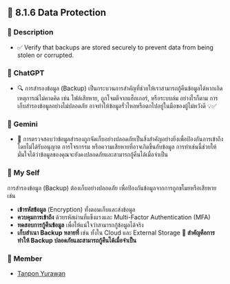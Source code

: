 ## 🔐 8.1.6 Data Protection

### 📌 **Description**  
- ✅ Verify that backups are stored securely to prevent data from being stolen or corrupted. 

### 🤖 **ChatGPT**  
- 🔍 การสำรองข้อมูล (Backup) เป็นกระบวนการสำคัญที่ช่วยให้เราสามารถกู้คืนข้อมูลได้หากเกิดเหตุการณ์ไม่คาดคิด เช่น ไฟล์เสียหาย, ถูกโจมตีจากแฮ็กเกอร์, หรือระบบล่ม อย่างไรก็ตาม การเก็บสำรองข้อมูลอย่างไม่ปลอดภัย อาจทำให้ข้อมูลรั่วไหลหรือตกไปอยู่ในมือของผู้ไม่หวังดี 💡✅  

### 🧠 **Gemini**  
- 🔎 การตรวจสอบว่าข้อมูลสำรองถูกจัดเก็บอย่างปลอดภัยเป็นสิ่งสำคัญอย่างยิ่งเพื่อป้องกันการเข้าถึงโดยไม่ได้รับอนุญาต การโจรกรรม หรือความเสียหายที่อาจเกิดขึ้นกับข้อมูล การทำเช่นนี้ช่วยให้มั่นใจได้ว่าข้อมูลของคุณจะยังคงปลอดภัยและสามารถกู้คืนได้เมื่อจำเป็น

### 👤 **My Self**  
การสำรองข้อมูล (Backup) ต้องเก็บอย่างปลอดภัย เพื่อป้องกันข้อมูลจากการถูกขโมยหรือเสียหาย เช่น

- **เข้ารหัสข้อมูล** (Encryption) ทั้งตอนเก็บและส่งข้อมูล
- **ควบคุมการเข้าถึง** ด้วยรหัสผ่านที่แข็งแรงและ Multi-Factor Authentication (MFA)
- **ทดสอบการกู้คืนข้อมูล** เพื่อให้แน่ใจว่าสามารถกู้ข้อมูลได้จริง
- **เก็บสำเนา Backup หลายที่** เช่น ทั้งใน Cloud และ External Storage
**🔐 สำคัญคือการทำให้ Backup ปลอดภัยและสามารถกู้คืนได้เมื่อจำเป็น**
  
### 📂 **Member**
  - [Tanpon Yurawan](https://jabjibi.github.io/security-requirments)
